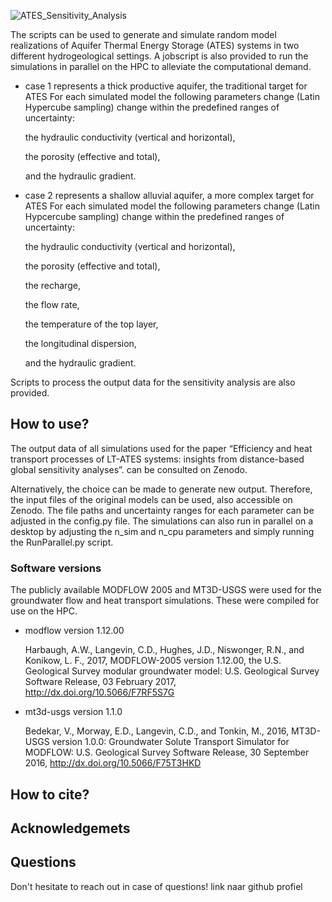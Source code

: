 ![ATES_Sensitivity_Analysis](https://github.com/user-attachments/assets/6704ff70-4824-4e8d-b769-1c833ef74e5a)

The scripts can be used to generate and simulate random model realizations of Aquifer Thermal Energy Storage (ATES) systems in two different hydrogeological settings. A jobscript is also provided to run the simulations in parallel on the HPC to alleviate the computational demand.

- case 1 represents a thick productive aquifer, the traditional target for ATES
  For each simulated model the following parameters change (Latin Hypercube sampling) change within the predefined ranges of uncertainty:
  
  the hydraulic conductivity (vertical and horizontal),
  
  the porosity (effective and total),
  
  and the hydraulic gradient.
  
- case 2 represents a shallow alluvial aquifer, a more complex target for ATES
   For each simulated model the following parameters change (Latin Hypcercube sampling) change within the predefined ranges of uncertainty:
  
   the hydraulic conductivity (vertical and horizontal),
  
   the porosity (effective and total),
  
   the recharge,
  
   the flow rate,
  
   the temperature of the top layer,
  
   the longitudinal dispersion,
  
   and the hydraulic gradient.

Scripts to process the output data for the sensitivity analysis are also provided.

## How to use?

The output data of all simulations used for the paper “Efficiency and heat transport processes of LT-ATES systems: insights from distance-based global sensitivity analyses”. can be consulted on Zenodo.

Alternatively, the choice can be made to generate new output. Therefore, the input files of the original models can be used, also accessible on Zenodo.
The file paths and uncertainty ranges for each parameter can be adjusted in the config.py file.
The simulations can also run in parallel on a desktop by adjusting the n_sim and n_cpu parameters and simply running the RunParallel.py script.

### Software versions 

The publicly available MODFLOW 2005 and MT3D-USGS were used for the groundwater flow and heat transport simulations. These were compiled for use on the HPC.

  - modflow version 1.12.00
    
      Harbaugh, A.W., Langevin, C.D., Hughes, J.D., Niswonger, R.N., and Konikow, L. F., 2017, MODFLOW-2005 version 1.12.00, the U.S. Geological Survey modular groundwater        model: U.S. Geological Survey Software Release, 03 February 2017, http://dx.doi.org/10.5066/F7RF5S7G
    
  - mt3d-usgs version 1.1.0
    
      Bedekar, V., Morway, E.D., Langevin, C.D., and Tonkin, M., 2016, MT3D-USGS version 1.0.0: Groundwater Solute Transport Simulator for MODFLOW: U.S. Geological Survey         Software Release, 30 September 2016, http://dx.doi.org/10.5066/F75T3HKD


## How to cite?


## Acknowledgemets


## Questions

Don't hesitate to reach out in case of questions!
  link naar github profiel
